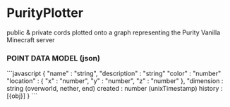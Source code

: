 # PurityPlotter
public &amp; private cords plotted onto a graph representing the Purity Vanilla Minecraft server

<h3>
  POINT DATA MODEL (json)
</h3>
```javascript
{
  "name" : "string",
  "description" : "string"
  "color" : "number"
  "location" : {
    "x" : "number",
    "y" : "number",
    "z" : "number"
  },
  "dimension : string (overworld, nether, end)
  created : number (unixTimestamp)
  history : [{obj}]
}
```
